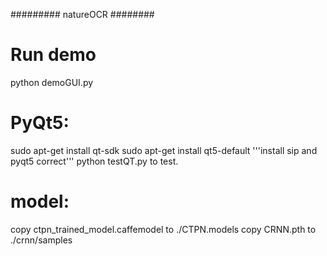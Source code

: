 ######### natureOCR ########

# Run demo
  python demoGUI.py
  
# PyQt5:
sudo apt-get install qt-sdk
sudo apt-get install qt5-default
'''install sip and pyqt5 correct'''
python testQT.py to test.

# model:
  copy ctpn_trained_model.caffemodel to ./CTPN.models
  copy CRNN.pth to ./crnn/samples
  

